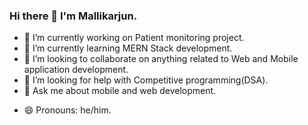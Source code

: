 ### Hi there 👋 I'm Mallikarjun.
<!--
**mallikarjun2000/mallikarjun2000** is a ✨ _special_ ✨ repository because its `README.md` (this file) appears on your GitHub profile.

Here are some ideas to get you started:

-->

- 🔭 I’m currently working on Patient monitoring project.
- 🌱 I’m currently learning MERN Stack development.
- 👯 I’m looking to collaborate on anything related to Web and Mobile application development.
- 🤔 I’m looking for help with Competitive programming(DSA).
- 💬 Ask me about mobile and web development.
<!-- - 📫 How to reach me: ... -->
- 😄 Pronouns: he/him.
<!-- ⚡ Fun fact: ...
-->
